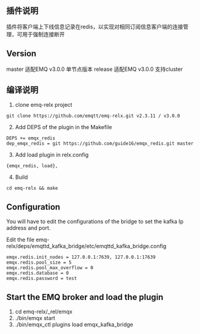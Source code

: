 插件说明
-------------

插件将客户端上下线信息记录在redis，以实现对相同订阅信息客户端的连接管理，可用于强制连接断开

Version
-------------

master 适配EMQ v3.0.0 单节点版本
release 适配EMQ v3.0.0 支持cluster

编译说明
-------------
1. clone emq-relx project
```	
git clone https://github.com/emqtt/emq-relx.git v2.3.11 / v3.0.0
```

2. Add DEPS of the plugin in the Makefile
```
DEPS += emqx_redis
dep_emqx_redis = git https://github.com/guide16/emqx_redis.git master
```

3. Add load plugin in relx.config

```
{emqx_redis, load},

```

4. Build
```
cd emq-relx && make
```  
Configuration
----------------------
You will have to edit the configurations of the bridge to set the kafka Ip address and port.

Edit the file emq-relx/deps/emqttd_kafka_bridge/etc/emqttd_kafka_bridge.config
```
emqx.redis.init_nodes = 127.0.0.1:7639, 127.0.0.1:17639
emqx.redis.pool_size = 5
emqx.redis.pool_max_overflow = 0
emqx.redis.database = 0
emqx.redis.password = test

```

Start the EMQ broker and load the plugin 
-----------------

1) cd emq-relx/_rel/emqx
2) ./bin/emqx start
3) ./bin/emqx_ctl plugins load emqx_kafka_bridge
